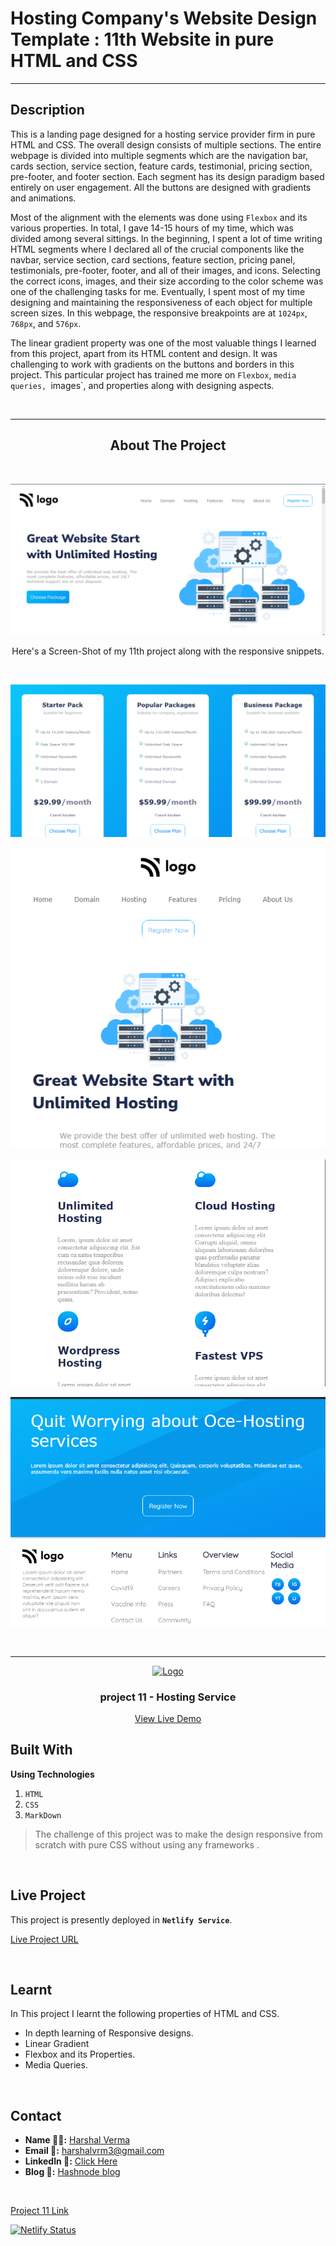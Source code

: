 # Hosting Company's Website Design Template : 11th Website in pure HTML and CSS

---

## Description
This is a landing page designed for a hosting service provider firm in pure HTML and CSS. The overall design consists of multiple sections. The entire webpage is divided into multiple segments which are the navigation bar, cards section, service section, feature cards, testimonial, pricing section, pre-footer, and footer section. Each segment has its design paradigm based entirely on user engagement. All the buttons are designed with gradients and animations. 
<br>

Most of the alignment with the elements was done using `Flexbox` and its various properties. In total, I gave 14-15 hours of my time, which was divided among several sittings. In the beginning, I spent a lot of time writing HTML segments where I declared all of the crucial components like the navbar, service section, card sections, feature section, pricing panel, testimonials, pre-footer, footer, and all of their images, and icons. Selecting the correct icons, images, and their size according to the color scheme was one of the challenging tasks for me. Eventually, I spent most of my time designing and maintaining the responsiveness of each object for multiple screen sizes. In this webpage, the responsive breakpoints are at `1024px`, `768px`, and `576px`.
<br>

The linear gradient property was one of the most valuable things I learned from this project, apart from its HTML content and design. It was challenging to work with gradients on the buttons and borders in this project. This particular project has trained me more on `Flexbox`, `media queries, `images`, and properties along with designing aspects.

<br>

---
<div style="text-align: center;">

## About The Project
<br>

![project 11](./ScreenShot/Home01_Original.png)


Here's a Screen-Shot of my 11th project along with the responsive snippets.
<div style="text-align: center;">

<br>

![Responsive](./ScreenShot/Home02_Original.png)
<br>


![Responsive](./ScreenShot/Home01_576px.png)
<br>

![Responsive](./ScreenShot/Home02_576px.png)
<br>

![Responsive](./ScreenShot/Footer_768px.png)
<br>


</div>
<!-- PROJECT LOGO -->
<br/>
<hr>
<div align="center">
  <a href="https://github.com/harshalvrm">
    <img src="https://learncodeonline.in/mascot.png" alt="Logo" width="80">
  </a>

<h3 align="center">project 11 - Hosting Service</h3>
  <p align="center">   
    <a href="https://hosting-website-project-11.netlify.app/">View Live Demo</a>
  </p>
</div>

</div>

## Built With

**Using Technologies**

1. `HTML`
2. `CSS`
3. `MarkDown`

> The challenge of this project was to make the design responsive from scratch with pure CSS without using any frameworks .

<br>

## Live Project

This project is presently deployed in **`Netlify Service`**.


[Live Project URL](https://hosting-website-project-11.netlify.app/)
<br>

<!-- LEARNT -->
<br>

## Learnt
In This project I learnt the following properties of HTML and CSS.
- In depth learning of Responsive designs.
- Linear Gradient
- Flexbox and its Properties. 
- Media Queries.


<br>
<!-- CONTACT -->

## Contact

- **Name 👨‍💻:** [Harshal Verma](https://github.com/harshalvrm)
- **Email 📧:** [harshalvrm3@gmail.com](mailto:harshalvrm3@gmail.com)
- **Linkedln 📝:** [Click Here](https://www.linkedin.com/in/harshalvrm3/)
- **Blog 📝:** [Hashnode blog](https://xadai.hashnode.dev/)

<br>

[Project 11 Link](https://hosting-website-project-11.netlify.app/) 

[![Netlify Status](https://api.netlify.com/api/v1/badges/66a3f6c0-0dc7-4e20-9f99-cf2f49600a18/deploy-status)](https://app.netlify.com/sites/fabulous-salamander-ff3d68/deploys)
